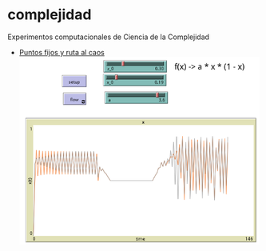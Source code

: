 # complejidad

Experimentos computacionales de Ciencia de la Complejidad

 - [Puntos fijos y ruta al caos](punto_fijo.nlogo)
   <img src="punto_fijo.png" />
 
